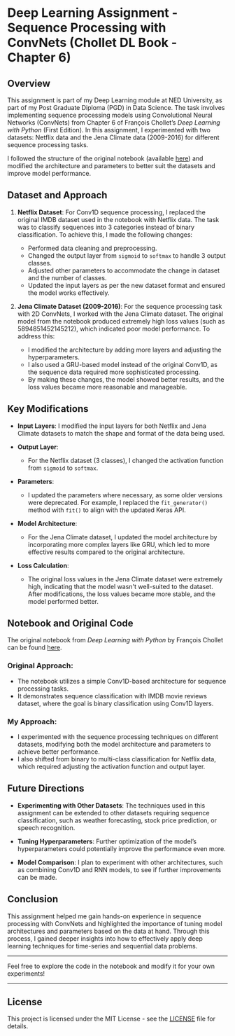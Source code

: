 # Deep Learning Assignment - Sequence Processing with ConvNets (Chollet DL Book - Chapter 6)

## Overview

This assignment is part of my Deep Learning module at NED University, as part of my Post Graduate Diploma (PGD) in Data Science. The task involves implementing sequence processing models using Convolutional Neural Networks (ConvNets) from Chapter 6 of François Chollet’s *Deep Learning with Python* (First Edition). In this assignment, I experimented with two datasets: Netflix data and the Jena Climate data (2009-2016) for different sequence processing tasks.

I followed the structure of the original notebook (available [here](https://github.com/fchollet/deep-learning-with-python-notebooks/blob/master/first_edition/6.4-sequence-processing-with-convnets.ipynb)) and modified the architecture and parameters to better suit the datasets and improve model performance.



## Dataset and Approach

1. **Netflix Dataset**: For Conv1D sequence processing, I replaced the original IMDB dataset used in the notebook with Netflix data. The task was to classify sequences into 3 categories instead of binary classification. To achieve this, I made the following changes:
   - Performed data cleaning and preprocessing.
   - Changed the output layer from `sigmoid` to `softmax` to handle 3 output classes.
   - Adjusted other parameters to accommodate the change in dataset and the number of classes.
   - Updated the input layers as per the new dataset format and ensured the model works effectively.

2. **Jena Climate Dataset (2009-2016)**: For the sequence processing task with 2D ConvNets, I worked with the Jena Climate dataset. The original model from the notebook produced extremely high loss values (such as 5894851452145212), which indicated poor model performance. To address this:
   - I modified the architecture by adding more layers and adjusting the hyperparameters.
   - I also used a GRU-based model instead of the original Conv1D, as the sequence data required more sophisticated processing.
   - By making these changes, the model showed better results, and the loss values became more reasonable and manageable.

## Key Modifications

- **Input Layers**: I modified the input layers for both Netflix and Jena Climate datasets to match the shape and format of the data being used.
  
- **Output Layer**: 
   - For the Netflix dataset (3 classes), I changed the activation function from `sigmoid` to `softmax`.
  
- **Parameters**: 
   - I updated the parameters where necessary, as some older versions were deprecated. For example, I replaced the `fit_generator()` method with `fit()` to align with the updated Keras API.
  
- **Model Architecture**: 
   - For the Jena Climate dataset, I updated the model architecture by incorporating more complex layers like GRU, which led to more effective results compared to the original architecture.
  
- **Loss Calculation**: 
   - The original loss values in the Jena Climate dataset were extremely high, indicating that the model wasn't well-suited to the dataset. After modifications, the loss values became more stable, and the model performed better.

## Notebook and Original Code

The original notebook from *Deep Learning with Python* by François Chollet can be found [here](https://github.com/fchollet/deep-learning-with-python-notebooks/blob/master/first_edition/6.4-sequence-processing-with-convnets.ipynb).

### Original Approach:
- The notebook utilizes a simple Conv1D-based architecture for sequence processing tasks.
- It demonstrates sequence classification with IMDB movie reviews dataset, where the goal is binary classification using Conv1D layers.

### My Approach:
- I experimented with the sequence processing techniques on different datasets, modifying both the model architecture and parameters to achieve better performance.
- I also shifted from binary to multi-class classification for Netflix data, which required adjusting the activation function and output layer.

## Future Directions

- **Experimenting with Other Datasets**: The techniques used in this assignment can be extended to other datasets requiring sequence classification, such as weather forecasting, stock price prediction, or speech recognition.
  
- **Tuning Hyperparameters**: Further optimization of the model’s hyperparameters could potentially improve the performance even more.
  
- **Model Comparison**: I plan to experiment with other architectures, such as combining Conv1D and RNN models, to see if further improvements can be made.

## Conclusion

This assignment helped me gain hands-on experience in sequence processing with ConvNets and highlighted the importance of tuning model architectures and parameters based on the data at hand. Through this process, I gained deeper insights into how to effectively apply deep learning techniques for time-series and sequential data problems.

---

Feel free to explore the code in the notebook and modify it for your own experiments!

---

## License

This project is licensed under the MIT License - see the [LICENSE](LICENSE) file for details.
